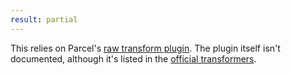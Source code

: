 ```yaml
---
result: partial
---
```


This relies on Parcel's [raw transform plugin](https://www.npmjs.com/package/@parcel/transformer-raw). The plugin itself isn't documented, although it's listed in the [official transformers](https://github.com/parcel-bundler/parcel#transformers).
